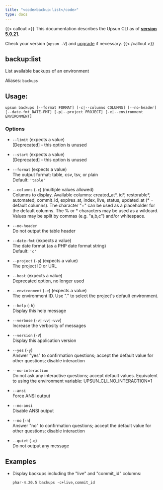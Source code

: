 ```yaml
---
title: "<code>backup:list</code>"
type: docs
---
```


{{< callout >}}
  This documentation describes the Upsun CLI as of **[version 5.0.21](https://github.com/platformsh/cli/releases/tag/5.0.21)**.
  
  Check your version (`upsun -V`) and [upgrade](/cli/#upgrade-the-cli) if necessary.
{{< /callout >}}

backup:list
-----------
List available backups of an environment

Aliases: `backups`

## Usage:

```
upsun backups [--format FORMAT] [-c|--columns COLUMNS] [--no-header] [--date-fmt DATE-FMT] [-p|--project PROJECT] [-e|--environment ENVIRONMENT]
```

### Options

* `--limit` (expects a value)  
  [Deprecated] - this option is unused

* `--start` (expects a value)  
  [Deprecated] - this option is unused

* `--format` (expects a value)  
  The output format: table, csv, tsv, or plain  
  Default: `'table'`

* `--columns` (`-c`) (multiple values allowed)  
  Columns to display.
Available columns: created_at*, id*, restorable*, automated, commit_id, expires_at, index, live, status, updated_at (* = default columns).
The character "+" can be used as a placeholder for the default columns.
The % or * characters may be used as a wildcard.
Values may be split by commas (e.g. "a,b,c") and/or whitespace.

* `--no-header`  
  Do not output the table header

* `--date-fmt` (expects a value)  
  The date format (as a PHP date format string)  
  Default: `'c'`

* `--project` (`-p`) (expects a value)  
  The project ID or URL

* `--host` (expects a value)  
  Deprecated option, no longer used

* `--environment` (`-e`) (expects a value)  
  The environment ID. Use "." to select the project's default environment.

* `--help` (`-h`)  
  Display this help message

* `--verbose` (`-v|-vv|-vvv`)  
  Increase the verbosity of messages

* `--version` (`-V`)  
  Display this application version

* `--yes` (`-y`)  
  Answer "yes" to confirmation questions; accept the default value for other questions; disable interaction

* `--no-interaction`  
  Do not ask any interactive questions; accept default values. Equivalent to using the environment variable: UPSUN_CLI_NO_INTERACTION=1

* `--ansi`  
  Force ANSI output

* `--no-ansi`  
  Disable ANSI output

* `--no` (`-n`)  
  Answer "no" to confirmation questions; accept the default value for other questions; disable interaction

* `--quiet` (`-q`)  
  Do not output any message

## Examples

* Display backups including the "live" and "commit_id" columns:  
  ```
  phar-4.20.5 backups -c+live,commit_id
  ```


